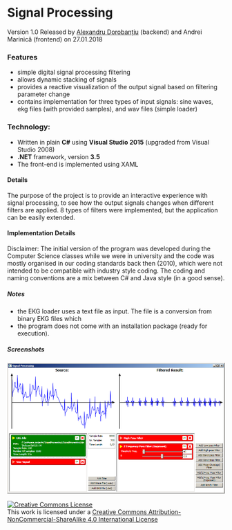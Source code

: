 Signal Processing
===================================
Version 1.0 Released by [Alexandru Dorobanțiu](http://alex.dorobantiu.ro) (backend) and Andrei Marinică (frontend) on 27.01.2018

### Features
- simple digital signal processing filtering
- allows dynamic stacking of signals
- provides a reactive visualization of the output signal based on filtering parameter change
- contains implementation for three types of input signals: sine waves, ekg files (with provided samples), and wav files (simple loader)

### Technology:
 - Written in plain **C#** using **Visual Studio 2015** (upgraded from Visual Studio 2008)
 - **.NET** framework, version **3.5**
 - The front-end is implemented using XAML
 
#### Details
The purpose of the project is to provide an interactive experience with signal processing, to see how the output signals changes when different filters are applied.
8 types of filters were implemented, but the application can be easily extended.

#### Implementation Details
Disclaimer: The initial version of the program was developed during the Computer Science classes while we were in university and the code was mostly organised in our coding standards back then (2010), which were not intended to be compatible with industry style coding. The coding and naming conventions are a mix between C# and Java style (in a good sense).

##### Notes
 - the EKG loader uses a text file as input. The file is a conversion from binary EKG files which 
 - the program does not come with an installation package (ready for execution).

##### Screenshots
![CBBPS Screenshot1](signalprocessing_screenshot.png)

[![Creative Commons License](https://i.creativecommons.org/l/by-nc-sa/4.0/88x31.png)][CreativeCommonsLicence]
<br />
This work is licensed under a [Creative Commons Attribution-NonCommercial-ShareAlike 4.0 International License][CreativeCommonsLicence]

[CreativeCommonsLicence]: http://creativecommons.org/licenses/by-nc-sa/4.0/
 